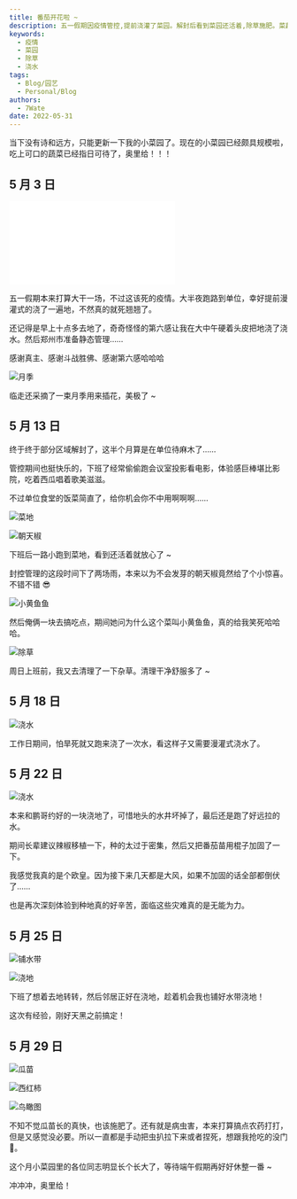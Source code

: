 ```yaml
---
title: 番茄开花啦 ~
description: 五一假期因疫情管控,提前浇灌了菜园。解封后看到菜园还活着,除草施肥。菜蔬生长良好,瓜苗长势喜人,西红柿结果。小菜园里各作物成长明显,等待端午好好疏理。
keywords:
  - 疫情
  - 菜园
  - 除草
  - 浇水
tags:
  - Blog/园艺
  - Personal/Blog
authors:
  - 7Wate
date: 2022-05-31
---
```


当下没有诗和远方，只能更新一下我的小菜园了。现在的小菜园已经颇具规模啦，吃上可口的蔬菜已经指日可待了，奥里给！！！

## 5 月 3 日

<iframe src="//player.bilibili.com/player.html?aid=427030941&bvid=BV1S3411V7TZ&cid=734420535&page=1" scrolling="no" border="0" frameborder="no" framespacing="0" allowfullscreen="true"> </iframe>

五一假期本来打算大干一场，不过这该死的疫情。大半夜跑路到单位，幸好提前漫灌式的浇了一遍地，不然真的就死翘翘了。

还记得是早上十点多去地了，奇奇怪怪的第六感让我在大中午硬着头皮把地浇了浇水。然后郑州市准备静态管理……

感谢真主、感谢斗战胜佛、感谢第六感哈哈哈

![月季](https://static.7wate.com/img/2022/05/31/11b76b0a9499f.jpg)

临走还采摘了一束月季用来插花，美极了 ~

## 5 月 13 日

终于终于部分区域解封了，这半个月算是在单位待麻木了……

管控期间也挺快乐的，下班了经常偷偷跑会议室投影看电影，体验感巨棒堪比影院，吃着西瓜唱着歌美滋滋。

不过单位食堂的饭菜简直了，给你机会你不中用啊啊啊……

![菜地](https://static.7wate.com/img/2022/05/31/a5889fb292fab.jpg)

![朝天椒](https://static.7wate.com/img/2022/05/31/98db9851cc776.jpg)

下班后一路小跑到菜地，看到还活着就放心了 ~

封控管理的这段时间下了两场雨，本来以为不会发芽的朝天椒竟然给了个小惊喜。不错不错 😎

![小黄鱼鱼](https://static.7wate.com/img/2022/05/31/ec22defb39d35.jpg)

然后俺俩一块去搞吃点，期间她问为什么这个菜叫小黄鱼鱼，真的给我笑死哈哈哈。

![除草](https://static.7wate.com/img/2022/05/31/3750c554f15df.jpg)

周日上班前，我又去清理了一下杂草。清理干净舒服多了 ~

## 5 月 18 日

![浇水](https://static.7wate.com/img/2022/05/31/e79b31c422154.jpg)

工作日期间，怕旱死就又跑来浇了一次水，看这样子又需要漫灌式浇水了。

## 5 月 22 日

![浇水](https://static.7wate.com/img/2022/05/31/cad5cbe7e2b3f.jpg)

本来和鹏哥约好的一块浇地了，可惜地头的水井坏掉了，最后还是跑了好远拉的水。

期间长辈建议辣椒移植一下，种的太过于密集，然后又把番茄苗用棍子加固了一下。

我感觉我真的是个欧皇。因为接下来几天都是大风，如果不加固的话全部都倒伏了……

也是再次深刻体验到种地真的好辛苦，面临这些灾难真的是无能为力。

## 5 月 25 日

![铺水带](https://static.7wate.com/img/2022/05/31/2e92a6f49d634.jpg)

![浇地](https://static.7wate.com/img/2022/05/31/e574cd5e6fbf1.jpg)

下班了想着去地转转，然后邻居正好在浇地，趁着机会我也铺好水带浇地！

这次有经验，刚好天黑之前搞定！

## 5 月 29 日

![瓜苗](https://static.7wate.com/img/2022/05/31/0809c3523c598.jpg)

![西红柿](https://static.7wate.com/img/2022/05/31/37736d7839e20.jpg)

![鸟瞰图](https://static.7wate.com/img/2022/05/31/13c346e4fa7db.jpg)

不知不觉瓜苗长的真快，也该施肥了。还有就是病虫害，本来打算搞点农药打打，但是又感觉没必要。所以一直都是手动把虫扒拉下来或者捏死，想跟我抢吃的没门 🙂。

这个月小菜园里的各位同志明显长个长大了，等待端午假期再好好休整一番 ~

冲冲冲，奥里给！

